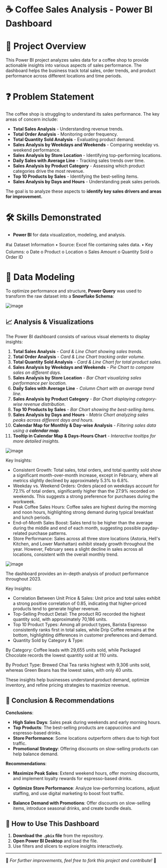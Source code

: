 # ☕ **Coffee Sales Analysis - Power BI Dashboard**
# 📌 Project Overview
This Power BI project analyzes sales data for a coffee shop to provide actionable insights into various aspects of sales performance. The dashboard helps the business track total sales, order trends, and product performance across different locations and time periods.

# ❓ Problem Statement
The coffee shop is struggling to understand its sales performance. The key areas of concern include:
- **Total Sales Analysis** - Understanding revenue trends.
- **Total Order Analysis** - Monitoring order frequency.
- **Total Quantity Sold Analysis** - Evaluating product demand.
- **Sales Analysis by Weekdays and Weekends** - Comparing weekday vs. weekend performance.
- **Sales Analysis by Store Location** - Identifying top-performing locations.
- **Daily Sales with Average Line** - Tracking sales trends over time.
- **Sales Analysis by Product Category** - Assessing which product categories drive the most revenue.
- **Top 10 Products by Sales** - Identifying the best-selling items.
- **Sales Analysis by Days and Hours** - Understanding peak sales periods.

The goal is to analyze these aspects to **identify key sales drivers and areas for improvement.**

# 🛠️ Skills Demonstrated
- __Power BI__ for data visualization, modeling, and analysis.

#📊 Dataset Information
•	Source: Excel file containing sales data.
•	Key Columns:
  o	Date
  o	Product
  o	Location
  o	Sales Amount
  o	Quantity Sold
  o	Order ID

# 📐 Data Modeling

To optimize performance and structure, **Power Query** was used to transform the raw dataset into a **Snowflake Schema**:

![image](https://github.com/user-attachments/assets/db098cb4-b71a-4764-8e6b-f0b6506a30f1)

## 📈 **Analysis & Visualizations**
The Power BI dashboard consists of various visual elements to display insights:

1. **Total Sales Analysis** - *Card & Line Chart showing sales trends.*
2. **Total Order Analysis** - *Card & Line Chart tracking order volume.*
3. **Total Quantity Sold Analysis** - *Card & Line Chart for total product sales.*
4. **Sales Analysis by Weekdays and Weekends** - *Pie Chart to compare sales on different days.*
5. **Sales Analysis by Store Location** - *Bar Chart visualizing sales performance per location.*
6. **Daily Sales with Average Line** - *Column Chart with an average trend line.*
7. **Sales Analysis by Product Category** - *Bar Chart displaying category-wise revenue distribution.*
8. **Top 10 Products by Sales** - *Bar Chart showing the best-selling items.*
9. **Sales Analysis by Days and Hours** - *Matrix Chart analyzing sales peaks across different days and hours.*
10. **Calendar Map for Monthly & Day-wise Analysis** - *Filtering sales data using a __calendar map__.*
11. **Tooltip in Calendar Map & Days-Hours Chart** - *Interactive tooltips for more detailed insights.*

![image](https://github.com/user-attachments/assets/5e1804a6-fd79-423d-8aed-93fa734b26af)

Key Insights:
- Consistent Growth: Total sales, total orders, and total quantity sold show a significant month-over-month increase, except in February, where all metrics slightly declined by approximately 5.3% to 6.8%.
- Weekday vs. Weekend Orders: Orders placed on weekdays account for 72.1% of total orders, significantly higher than the 27.9% recorded on weekends. This suggests a strong preference for purchases during the workweek.
- Peak Coffee Sales Hours: Coffee sales are highest during the morning and noon hours, highlighting strong demand during typical breakfast and lunch periods.
- End-of-Month Sales Boost: Sales tend to be higher than the average during the middle and end of each month, suggesting possible payday-related purchase patterns.
- Store Performance: Sales across all three store locations (Astoria, Hell's Kitchen, and Lower Manhattan) exhibit steady growth throughout the year. However, February sees a slight decline in sales across all locations, consistent with the overall monthly trend.

![image](https://github.com/user-attachments/assets/08bd9db9-2290-47e0-bfc8-f43f126aff8c)

The dashboard provides an in-depth analysis of product performance throughout 2023.

Key Insights:
- Correlation Between Unit Price & Sales: Unit price and total sales exhibit a strong positive correlation of 0.85, indicating that higher-priced products tend to generate higher revenue.
- Top-Selling Product Detail: The product RG recorded the highest quantity sold, with approximately 70,186 units.
- Top 10 Product Types: Among all product types, Barista Espresso consistently ranks first in total sales, while Drip Coffee remains at the bottom, highlighting differences in customer preferences and demand.
- Quantity Sold by Category & Type:
  
By Category: Coffee leads with 29,655 units sold, while Packaged Chocolate records the lowest quantity sold at 110 units.

By Product Type: Brewed Chai Tea ranks highest with 9,306 units sold, whereas Green Beans has the lowest sales, with only 40 units.

These insights help businesses understand product demand, optimize inventory, and refine pricing strategies to maximize revenue.

## 📌 **Conclusion & Recommendations**

**Conclusions**:
- **High Sales Days**: Sales peak during weekends and early morning hours.
- **Top Products**: The best-selling products are cappuccinos and espresso-based drinks.
- **Store Performance**: Some locations outperform others due to high foot traffic.
- **Promotional Strategy**: Offering discounts on slow-selling products can help balance demand.

**Recommendations**:
- **Maximize Peak Sales**: Extend weekend hours, offer morning discounts, and implement loyalty rewards for espresso-based drinks.

- **Optimize Store Performance**: Analyze low-performing locations, adjust staffing, and use digital marketing to boost foot traffic.

- **Balance Demand with Promotions**: Offer discounts on slow-selling items, introduce seasonal drinks, and create bundle deals.

## 🚀 **How to Use This Dashboard**
1. **Download the `.pbix` file** from the repository.
2. **Open Power BI Desktop** and load the file.
3. Use filters and slicers to explore insights interactively.

---
🔗 *For further improvements, feel free to fork this project and contribute!* 🚀

